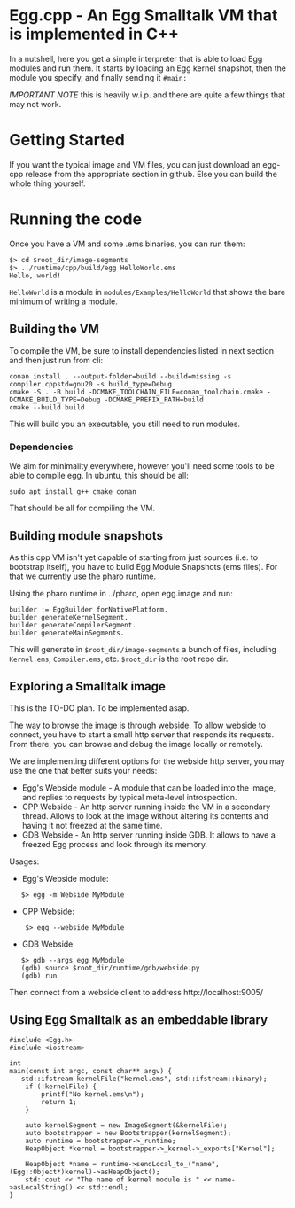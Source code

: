 # Egg.cpp - An Egg Smalltalk VM that is implemented in C++

In a nutshell, here you get a simple interpreter that is able to load Egg modules and run them.
It starts by loading an Egg kernel snapshot, then the module you specify, and finally sending it `#main:`

*IMPORTANT NOTE* this is heavily w.i.p. and there are quite a few things that may not work.

# Getting Started

If you want the typical image and VM files, you can just download an egg-cpp release from the appropriate
section in github. Else you can build the whole thing yourself.

# Running the code

Once you have a VM and some .ems binaries, you can run them:

```
$> cd $root_dir/image-segments
$> ../runtime/cpp/build/egg HelloWorld.ems
Hello, world!
```

`HelloWorld` is a module in `modules/Examples/HelloWorld` that shows the bare minimum of writing a module.

## Building the VM

To compile the VM, be sure to install dependencies listed in next section and then just run from cli:

```
conan install . --output-folder=build --build=missing -s compiler.cppstd=gnu20 -s build_type=Debug
cmake -S . -B build -DCMAKE_TOOLCHAIN_FILE=conan_toolchain.cmake -DCMAKE_BUILD_TYPE=Debug -DCMAKE_PREFIX_PATH=build
cmake --build build
```

This will build you an executable, you still need to run modules. 

### Dependencies

We aim for minimality everywhere, however you'll need some tools to be
able to compile egg. In ubuntu, this should be all:

```
sudo apt install g++ cmake conan
```

That should be all for compiling the VM.

## Building module snapshots

As this cpp VM isn't yet capable of starting from just sources (i.e. to bootstrap itself), you
have to build Egg Module Snapshots (ems files). For that we currently use the pharo runtime.

Using the pharo runtime in ../pharo, open egg.image and run:

```
builder := EggBuilder forNativePlatform.
builder generateKernelSegment.
builder generateCompilerSegment.
builder generateMainSegments.
```

This will generate in `$root_dir/image-segments` a bunch of files, including `Kernel.ems`, `Compiler.ems`, etc.
`$root_dir` is the root repo dir.


## Exploring a Smalltalk image

This is the TO-DO plan. To be implemented asap.

The way to browse the image is through [webside](https://github.com/guillermoamaral/Webside).
To allow webside to connect, you have to start a small http server that responds its requests.
From there, you can browse and debug the image locally or remotely.

We are implementing different options for the webside http server, you may use the one that better
suits your needs:

- Egg's Webside module - A module that can be loaded into the image, and replies to requests by
                typical meta-level introspection.
- CPP Webside - An http server running inside the VM in a secondary thread. Allows to look at the
                image without altering its contents and having it not freezed at the same time.
- GDB Webside - An http server running inside GDB. It allows to have a freezed Egg process and look
                through its memory.

Usages:

- Egg's Webside module:
```
   $> egg -m Webside MyModule
```

- CPP Webside:
```
    $> egg --webside MyModule
```

- GDB Webside
```
   $> gdb --args egg MyModule
   (gdb) source $root_dir/runtime/gdb/webside.py
   (gdb) run
```

Then connect from a webside client to address http://localhost:9005/

## Using Egg Smalltalk as an embeddable library

```
#include <Egg.h>
#include <iostream>

int
main(const int argc, const char** argv) {
   std::ifstream kernelFile("kernel.ems", std::ifstream::binary);
    if (!kernelFile) {
        printf("No kernel.ems\n");
        return 1;
    }

    auto kernelSegment = new ImageSegment(&kernelFile);
    auto bootstrapper = new Bootstrapper(kernelSegment);
    auto runtime = bootstrapper->_runtime;
    HeapObject *kernel = bootstrapper->_kernel->_exports["Kernel"];

    HeapObject *name = runtime->sendLocal_to_("name", (Egg::Object*)kernel)->asHeapObject();
    std::cout << "The name of kernel module is " << name->asLocalString() << std::endl;
}
```



